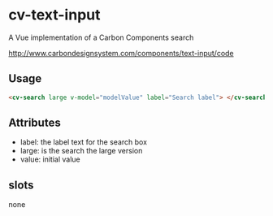 # cv-text-input

A Vue implementation of a Carbon Components search

http://www.carbondesignsystem.com/components/text-input/code

## Usage

```html
<cv-search large v-model="modelValue" label="Search label"> </cv-search>
```

## Attributes

- label: the label text for the search box
- large: is the search the large version
- value: initial value

## slots

none
